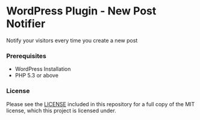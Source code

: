 WordPress Plugin - New Post Notifier
===============
Notify your visitors every time you create a new post

### Prerequisites

   - WordPress Installation
   - PHP 5.3 or above

### License

Please see the [LICENSE](LICENSE.md) included in this repository for a full copy of the MIT license,
which this project is licensed under.